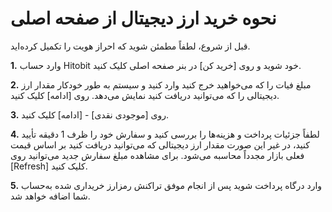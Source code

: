 # نحوه خرید ارز دیجیتال از صفحه اصلی

قبل از شروع، لطفاً مطمئن شوید که احراز هویت را تکمیل کرده‌اید.

**1.**	وارد حساب Hitobit خود شوید و روی [خرید کن] در بنر صفحه اصلی کلیک کنید.

**2.**	مبلغ فیات را که می‌خواهید خرج کنید وارد کنید و سیستم به طور خودکار مقدار ارز دیجیتالی را که می‌توانید دریافت کنید نمایش می‌دهد. روی [ادامه] کلیک کنید.

**3.**	روی [موجودی نقدی] - [ادامه] کلیک کنید.

**4.**	لطفاً جزئیات پرداخت و هزینه‌ها را بررسی کنید و سفارش خود را ظرف 1 دقیقه تأیید کنید، در غیر این صورت مقدار ارز دیجیتالی که می‌توانید دریافت کنید بر اساس قیمت فعلی بازار مجدداً محاسبه می‌شود. برای مشاهده مبلغ سفارش جدید می‌توانید روی [Refresh] کلیک کنید.

**5.**	وارد درگاه پرداخت شوید پس از انجام موفق تراکنش رمزارز خریداری شده به‌حساب شما اضافه خواهد شد.
